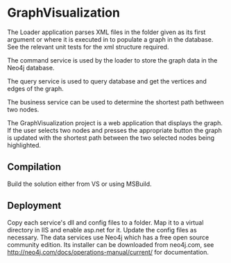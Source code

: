 # GraphVisualization

The Loader application parses XML files in the folder given as its first argument or where it is executed in to populate a graph in the database. See the relevant unit tests for the xml structure required.

The command service is used by the loader to store the graph data in the Neo4j database.

The query service is used to query database and get the vertices and edges of the graph.

The business service can be used to determine the shortest path bethween two nodes.

The GraphVisualization project is a web application that displays the graph. If the user selects two nodes and presses the appropriate button the graph is updated with the shortest path between the two selected nodes being highlighted.

## Compilation

Build the solution either from VS or using MSBuild.

## Deployment

Copy each service's dll and config files to a folder. Map it to a virtual directory in IIS and enable asp.net for it. Update the config files as necessary. The data services use Neo4j which has a free open source community edition. Its installer can be downloaded from neo4j.com, see http://neo4j.com/docs/operations-manual/current/ for documentation.